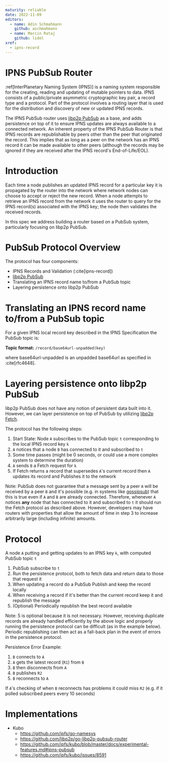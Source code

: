 ```yaml
---
maturity: reliable
date: 2022-11-09
editors:
  - name: Adin Schmahmann
    github: aschmahmann
  - name: Marcin Rataj
    github: lidel
xref:
  - ipns-record
---
```


# IPNS PubSub Router


:ref[InterPlanetary Naming System (IPNS)]  is a naming system responsible for the creating, reading and updating of mutable pointers to data.
IPNS consists of a public/private asymmetric cryptographic key pair, a record type and a protocol.
Part of the protocol involves a routing layer that is used for the distribution and discovery of new or updated IPNS records.

The IPNS PubSub router uses [libp2p PubSub](https://github.com/libp2p/specs/tree/master/pubsub) as a base, and adds persistence on top of it to ensure IPNS updates are always available to a connected network.
An inherent property of the IPNS PubSub Router is that IPNS records are republishable by peers other than the peer that originated the record.
This implies that as long as a peer on the network has an IPNS record it can be made available to other peers (although the records may be ignored if they are received after the IPNS record's End-of-Life/EOL).

# Introduction

Each time a node publishes an updated IPNS record for a particular key it is propagated by the router into the network where network nodes can choose to accept or reject the new record.
When a node attempts to retrieve an IPNS record from the network it uses the router to query for the IPNS record(s) associated with the IPNS key; the node then validates the received records.

In this spec we address building a router based on a PubSub system, particularly focusing on libp2p PubSub.

# PubSub Protocol Overview

The protocol has four components:

- IPNS Records and Validation (:cite[ipns-record])
- [libp2p PubSub](https://github.com/libp2p/specs/tree/master/pubsub)
- Translating an IPNS record name to/from a PubSub topic
- Layering persistence onto libp2p PubSub

# Translating an IPNS record name to/from a PubSub topic

For a given IPNS local record key described in the IPNS Specification the PubSub topic is:

**Topic format:** `/record/base64url-unpadded(key)`

where base64url-unpadded is an unpadded base64url as specified in :cite[rfc4648].

# Layering persistence onto libp2p PubSub

libp2p PubSub does not have any notion of persistent data built into it. However, we can layer persistence on top of PubSub by utilizing [libp2p Fetch](https://github.com/libp2p/specs/tree/master/fetch).

The protocol has the following steps:

1. Start State: Node `A` subscribes to the PubSub topic `t` corresponding to the local IPNS record key `k`
2. `A` notices that a node `B` has connected to it and subscribed to `t`
3. Some time passes (might be 0 seconds, or could use a more complex system to determine the duration)
4. `A` sends `B` a Fetch request for `k`
5. If Fetch returns a record that supersedes `A`'s current record then `A` updates its record and Publishes it to the network

Note: PubSub does not guarantee that a message sent by a peer `A` will be received by a peer `B` and it's possible
(e.g. in systems like [gossipsub](https://github.com/libp2p/specs/tree/master/pubsub/gossipsub))
that this is true even if `A` and `B` are already connected. Therefore, whenever `A` notices **any** node that has
connected to it and subscribed to `t` it should run the Fetch protocol as described above. However, developers may have routers
with properties that allow the amount of time in step 3 to increase arbitrarily large (including infinite) amounts.

# Protocol

A node `A` putting and getting updates to an IPNS key `k`, with computed PubSub topic `t`

1. PubSub subscribe to `t`
2. Run the persistence protocol, both to fetch data and return data to those that request it
3. When updating a record do a PubSub Publish and keep the record locally
4. When receiving a record if it's better than the current record keep it and republish the message
5. (Optional) Periodically republish the best record available

Note: 5 is optional because it is not necessary. However, receiving duplicate records are already handled efficiently
by the above logic and properly running the persistence protocol can be difficult (as in the example below). Periodic
republishing can then act as a fall-back plan in the event of errors in the persistence protocol.

Persistence Error Example:

1. `B` connects to `A`
2. `A` gets the latest record (`R1`) from `B`
3. `B` then disconnects from `A`
4. `B` publishes `R2`
5. `B` reconnects to `A`

If `A`'s checking of when `B` reconnects has problems it could miss `R2` (e.g. if it polled subscribed peers
every 10 seconds)

# Implementations

- Kubo
  - <https://github.com/ipfs/go-namesys>
  - <https://github.com/libp2p/go-libp2p-pubsub-router>
  - <https://github.com/ipfs/kubo/blob/master/docs/experimental-features.md#ipns-pubsub>
  - <https://github.com/ipfs/kubo/issues/8591>
